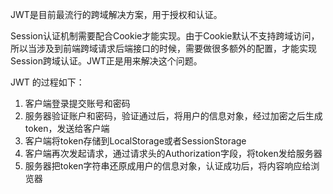 JWT是目前最流行的跨域解决方案，用于授权和认证。  

Session认证机制需要配合Cookie才能实现。由于Cookie默认不支持跨域访问，所以当涉及到前端跨域请求后端接口的时候，需要做很多额外的配置，才能实现Session跨域认证。JWT正是用来解决这个问题。

JWT 的过程如下：  
1. 客户端登录提交账号和密码  
2. 服务器验证账户和密码，验证通过后，将用户的信息对象，经过加密之后生成token，发送给客户端  
3. 客户端将token存储到LocalStorage或者SessionStorage  
4. 客户端再次发起请求，通过请求头的Authorization字段，将token发给服务器  
5. 服务器把token字符串还原成用户的信息对象，认证成功后，将内容响应给浏览器  
